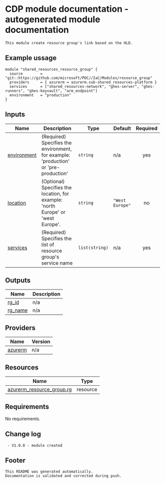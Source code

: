 <!-- BEGIN_TF_DOCS -->
# CDP module documentation - autogenerated module documentation
```hcl
This module create resource group's link based on the HLD.
```
## Example ussage
```hcl
module "shared_resources_resource_group" {
  source        = "git::https://github.com/microsoft/PDC//IaC/Modules/resource_group"
  providers     = { azurerm = azurerm.sub-shared_resources-platform }
  services      = ["shared_resources-network", "ghes-server", "ghes-runners", "ghes-keyvault", "arm_endpoint"]
  environment   = "production"
}
```
## Inputs

| Name | Description | Type | Default | Required |
|------|-------------|------|---------|:--------:|
| <a name="input_environment"></a> [environment](#input\_environment) | (Required) Specifies the environment, for example: 'production' or 'pre-production' | `string` | n/a | yes |
| <a name="input_location"></a> [location](#input\_location) | (Optional) Specifies the location, for example: 'north Europe' or 'west Europe'. | `string` | `"West Europe"` | no |
| <a name="input_services"></a> [services](#input\_services) | (Required) Specifies the list of resource group's service name | `list(string)` | n/a | yes |

## Outputs

| Name | Description |
|------|-------------|
| <a name="output_rg_id"></a> [rg\_id](#output\_rg\_id) | n/a |
| <a name="output_rg_name"></a> [rg\_name](#output\_rg\_name) | n/a |

## Providers

| Name | Version |
|------|---------|
| <a name="provider_azurerm"></a> [azurerm](#provider\_azurerm) | n/a |

## Resources

| Name | Type |
|------|------|
| [azurerm_resource_group.rg](https://registry.terraform.io/providers/hashicorp/azurerm/latest/docs/resources/resource_group) | resource |

## Requirements

No requirements.

## Change log
```hcl
 - V1.0.0 - module created
```
## Footer
```hcl
This README was generated automatically.
Documentation is validated and corrected during push.
```
<!-- END_TF_DOCS -->